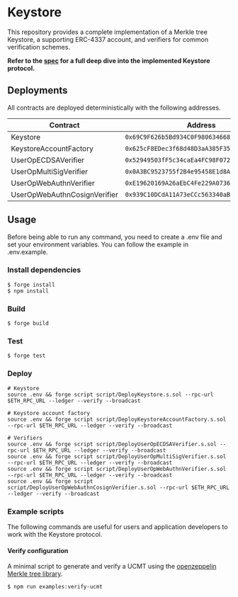 # Keystore

This repository provides a complete implementation of a Merkle tree Keystore, a supporting ERC-4337 account, and verifiers for common verification schemes.

**Refer to the [spec](./doc/spec.md) for a full deep dive into the implemented Keystore protocol.**

## Deployments

All contracts are deployed deterministically with the following addresses.

| Contract                     | Address                                      |
| ---------------------------- | -------------------------------------------- |
| Keystore                     | `0x69C9F626b5Bd934C0F9806346682eD407FB978d3` |
| KeystoreAccountFactory       | `0x625cF8EDec3f68d48D3aA385F356524B04760BE8` |
| UserOpECDSAVerifier          | `0x52949503fF5c34caEa4FC98F0723ebD0c300f232` |
| UserOpMultiSigVerifier       | `0x0A3BC9523755f2B4e95458E1d8ABa8441cB61927` |
| UserOpWebAuthnVerifier       | `0xE19620169A26aEbC4Fe229A073639da6b009bF1a` |
| UserOpWebAuthnCosignVerifier | `0x939C10DCdA11A73eCCc563340aBE3d257859dC6d` |

## Usage

Before being able to run any command, you need to create a .env file and set your environment variables. You can follow the example in .env.example.

### Install dependencies

```shell
$ forge install
$ npm install
```

### Build

```shell
$ forge build
```

### Test

```shell
$ forge test
```

### Deploy

```shell
# Keystore
source .env && forge script script/DeployKeystore.s.sol --rpc-url $ETH_RPC_URL --ledger --verify --broadcast

# Keystore account factory
source .env && forge script script/DeployKeystoreAccountFactory.s.sol --rpc-url $ETH_RPC_URL --ledger --verify --broadcast

# Verifiers
source .env && forge script script/DeployUserOpECDSAVerifier.s.sol --rpc-url $ETH_RPC_URL --ledger --verify --broadcast
source .env && forge script script/DeployUserOpMultiSigVerifier.s.sol --rpc-url $ETH_RPC_URL --ledger --verify --broadcast
source .env && forge script script/DeployUserOpWebAuthnVerifier.s.sol --rpc-url $ETH_RPC_URL --ledger --verify --broadcast
source .env && forge script script/DeployUserOpWebAuthnCosignVerifier.s.sol --rpc-url $ETH_RPC_URL --ledger --verify --broadcast
```

### Example scripts

The following commands are useful for users and application developers to work with the Keystore protocol.

#### Verify configuration

A minimal script to generate and verify a UCMT using the [openzeppelin Merkle tree library](https://github.com/OpenZeppelin/merkle-tree).

```shell
$ npm run examples:verify-ucmt
```
